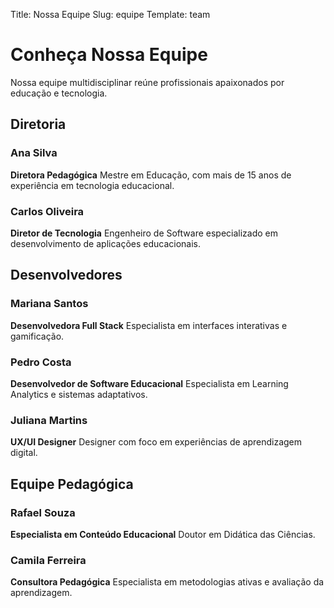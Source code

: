 Title: Nossa Equipe
Slug: equipe
Template: team

# Conheça Nossa Equipe

Nossa equipe multidisciplinar reúne profissionais apaixonados por educação e tecnologia.

## Diretoria

### Ana Silva
**Diretora Pedagógica**
Mestre em Educação, com mais de 15 anos de experiência em tecnologia educacional.

### Carlos Oliveira
**Diretor de Tecnologia**
Engenheiro de Software especializado em desenvolvimento de aplicações educacionais.

## Desenvolvedores

### Mariana Santos
**Desenvolvedora Full Stack**
Especialista em interfaces interativas e gamificação.

### Pedro Costa
**Desenvolvedor de Software Educacional**
Especialista em Learning Analytics e sistemas adaptativos.

### Juliana Martins
**UX/UI Designer**
Designer com foco em experiências de aprendizagem digital.

## Equipe Pedagógica

### Rafael Souza
**Especialista em Conteúdo Educacional**
Doutor em Didática das Ciências.

### Camila Ferreira
**Consultora Pedagógica**
Especialista em metodologias ativas e avaliação da aprendizagem.